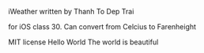 iWeather written by Thanh To Dep Trai

for iOS class 30. Can convert from Celcius to Farenheight

MIT license
Hello World
The world is beautiful

